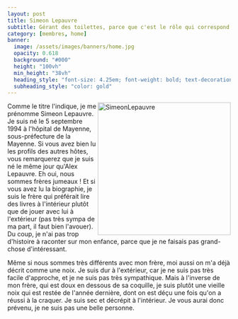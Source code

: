 ```yaml
---
layout: post
title: Simeon Lepauvre
subtitle: Gérant des toilettes, parce que c'est le rôle qui correspond le mieux à ma personnalité.
category: [membres, home]
banner:
  image: /assets/images/banners/home.jpg
  opacity: 0.618
  background: "#000"
  height: "100vh"
  min_height: "38vh"
  heading_style: "font-size: 4.25em; font-weight: bold; text-decoration: underline"
  subheading_style: "color: gold"
---
```


<img src="{{site.baseurl | prepend: site.url}}assets/images/members/SimeonLepauvre.jpg" alt="SimeonLepauvre" style="float: right; width: 300px; height: auto;"/>


Comme le titre l'indique, je me prénomme Simeon Lepauvre. Je suis né le 5 septembre 1994 à l'hôpital de Mayenne, sous-préfecture de la Mayenne. Si vous avez bien lu les profils des autres hôtes, vous remarquerez que je suis né le même jour qu'Alex Lepauvre. Eh oui, nous sommes frères jumeaux ! Et si vous avez lu la biographie, je suis le frère qui préférait lire des livres à l'intérieur plutôt que de jouer avec lui à l'extérieur (pas très sympa de ma part, il faut bien l'avouer). Du coup, je n'ai pas trop d'histoire à raconter sur mon enfance, parce que je ne faisais pas grand-chose d'intéressant.

Même si nous sommes très différents avec mon frère, moi aussi on m'a déjà décrit comme une noix. Je suis dur à l'extérieur, car je ne suis pas très facile d'approche, et je ne suis pas très sympathique. Mais à l'inverse de mon frère, qui est doux en dessous de sa coquille, je suis plutôt une vieille noix qui est restée de l'année dernière, dont on est déçu une fois qu'on a réussi à la craquer. Je suis sec et décrépit à l'intérieur. Je vous aurai donc prévenu, je ne suis pas une belle personne.


